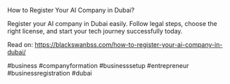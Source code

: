 
How to Register Your AI Company in Dubai?

Register your AI company in Dubai easily. Follow legal steps, choose the right license, and start your tech journey successfully today.

Read on: https://blackswanbss.com/how-to-register-your-ai-company-in-dubai/

#business #companyformation #businesssetup #entrepreneur #businessregistration #dubai
